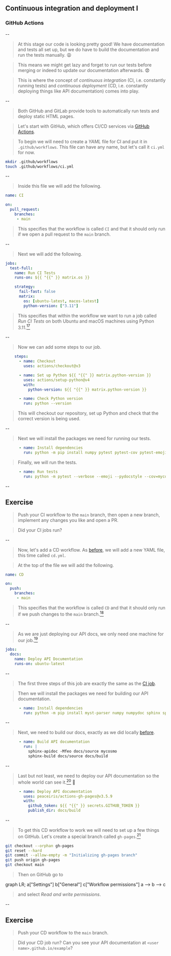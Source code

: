 ## Continuous integration and deployment I
### GitHub Actions

--

> At this stage our code is looking pretty good! We have documentation and tests all set up, but we do have to build the documentation and run the tests manually. 😩

> This means we might get lazy and forget to run our tests before merging or indeed to update our documentation afterwards. 😨

> This is where the concept of *continuous integration* (CI, i.e. constantly running tests) and *continuous deployment* (CD, i.e. constantly deploying things like API documentation) comes into play.

--

> Both GitHub and GitLab provide tools to automatically run tests and deploy static HTML pages.

> Let's start with GitHub, which offers CI/CD services via [GitHub Actions](https://github.com/features/actions).

> To begin we will need to create a *YAML* file for CI and put it in `.github/workflows`. This file can have any name, but let's call it `ci.yml` for now.

```bash
mkdir .github/workflows
touch .github/workflows/ci.yml
```

--

> Inside this file we will add the following.

```yml
name: CI

on:
  pull_request:
    branches:
     - main
```

> This specifies that the workflow is called `CI` and that it should only run if we open a pull request to the `main` branch.

--

> Next we will add the following.

```yml
jobs:
  test-full:
    name: Run CI Tests
    runs-on: ${{ "{{" }} matrix.os }}

    strategy:
      fail-fast: false
      matrix:
        os: [ubuntu-latest, macos-latest]
        python-version: ["3.11"]

```

> This specifies that within the workflow we want to run a job called *Run CI Tests* on both Ubuntu and macOS machines using Python 3.11.[$^{17}$](#/13/18)

--

> Now we can add some steps to our job.

```yml
    steps:
      - name: Checkout
        uses: actions/checkout@v3

      - name: Set up Python ${{ "{{" }} matrix.python-version }}
        uses: actions/setup-python@v4
        with:
          python-version: ${{ "{{" }} matrix.python-version }}

      - name: Check Python version
        run: python --version
```

> This will checkout our repository, set up Python and check that the correct version is being used.

--

> Next we will install the packages we need for running our tests.

```yml
      - name: Install dependencies
        run: python -m pip install numpy pytest pytest-cov pytest-emoji pytest-pydocstyle
```

> Finally, we will run the tests.

```yml
      - name: Run tests
        run: python -m pytest --verbose --emoji --pydocstyle --cov=mycosmo mycosmo 
```

--

## Exercise

> Push your CI workflow to the `main` branch, then open a new branch, implement any changes you like and open a PR. 

> Did your CI jobs run?

--

> Now, let's add a CD workflow. As [before](#/7/2), we will add a new YAML file, this time called `cd.yml`.

> At the top of the file we will add the following.

```yml
name: CD

on:
  push:
    branches:
     - main
```

> This specifies that the workflow is called `CD` and that it should only run if we push changes to the `main` branch.[$^{18}$](#/13/19)

--

> As we are just deploying our API docs, we only need one machine for our job.[$^{19}$](#/13/20)

```yml
jobs:
  docs:
    name: Deploy API Documentation
    runs-on: ubuntu-latest
```

--

> The first three steps of this job are exactly the same as the [CI job](#/7/5).

> Then we will install the packages we need for building our API documentation.

```yml
      - name: Install dependencies
        run: python -m pip install myst-parser numpy numpydoc sphinx sphinx-book-theme
```

--

> Next, we need to build our docs, exactly as we did locally [before](#/6/8).

```yml
      - name: Build API documentation
        run: |
          sphinx-apidoc -Mfeo docs/source mycosmo
          sphinx-build docs/source docs/build
```

--

> Last but not least, we need to deploy our API documentation so the whole world can see it.[$^{20}$](#/13/21) 🥹

```yml
      - name: Deploy API documentation
        uses: peaceiris/actions-gh-pages@v3.5.9
        with:
          github_token: ${{ "{{" }} secrets.GITHUB_TOKEN }}
          publish_dir: docs/build
```

--

> To get this CD workflow to work we will need to set up a few things on GitHub. Let's create a special branch called `gh-pages`.[$^{21}$](#/13/22)

```bash
git checkout --orphan gh-pages
git reset --hard
git commit --allow-empty -m "Initializing gh-pages branch"
git push origin gh-pages
git checkout main
```

> Then on GitHub go to

<mermaid>
graph LR;
    a["Settings"]
    b["General"]
    c["Workflow permissions"]
    a --> b --> c
</mermaid>
<!-- .element: style="height: 100px;" -->

> and select *Read and write permissions*.

--

## Exercise

> Push your CD workflow to the `main` branch.

> Did your CD job run? Can you see your API documentation at `<user name>.github.io/example`?